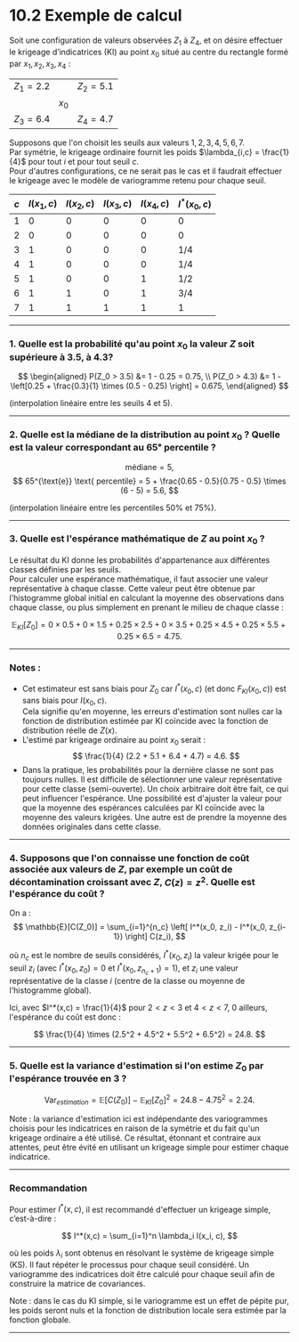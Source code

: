 # 10.2 Exemple de calcul

Soit une configuration de valeurs observées $Z_1$ à $Z_4$, et on désire effectuer le krigeage d’indicatrices (KI) au point $x_0$ situé au centre du rectangle formé par $x_1, x_2, x_3, x_4$ :

|        |        |       |
|--------|--------|-------|
| $Z_1=2.2$ |        | $Z_2=5.1$ |
|        | $x_0$  |       |
| $Z_3=6.4$ |        | $Z_4=4.7$ |


Supposons que l'on choisit les seuils aux valeurs $1, 2, 3, 4, 5, 6, 7$.  
Par symétrie, le krigeage ordinaire fournit les poids $\lambda_{i,c} = \frac{1}{4}$ pour tout $i$ et pour tout seuil $c$.  
Pour d'autres configurations, ce ne serait pas le cas et il faudrait effectuer le krigeage avec le modèle de variogramme retenu pour chaque seuil.

| $c$ | $I(x_1,c)$ | $I(x_2,c)$ | $I(x_3,c)$ | $I(x_4,c)$ | $I^*(x_0,c)$ |
|------|------------|------------|------------|------------|--------------|
| 1    | 0          | 0          | 0          | 0          | 0            |
| 2    | 0          | 0          | 0          | 0          | 0            |
| 3    | 1          | 0          | 0          | 0          | 1/4          |
| 4    | 1          | 0          | 0          | 0          | 1/4          |
| 5    | 1          | 0          | 0          | 1          | 1/2          |
| 6    | 1          | 1          | 0          | 1          | 3/4          |
| 7    | 1          | 1          | 1          | 1          | 1            |

---

### 1. Quelle est la probabilité qu'au point $x_0$ la valeur $Z$ soit supérieure à 3.5, à 4.3?

$$
\begin{aligned}
P(Z_0 > 3.5) &= 1 - 0.25 = 0.75, \\
P(Z_0 > 4.3) &= 1 - \left[0.25 + \frac{0.3}{1} \times (0.5 - 0.25) \right] = 0.675,
\end{aligned}
$$

(interpolation linéaire entre les seuils 4 et 5).

---

### 2. Quelle est la médiane de la distribution au point $x_0$ ? Quelle est la valeur correspondant au 65ᵉ percentile ?

$$
\text{médiane} = 5,
$$
$$
65^{\text{e}} \text{ percentile} = 5 + \frac{0.65 - 0.5}{0.75 - 0.5} \times (6 - 5) = 5.6,
$$

(interpolation linéaire entre les percentiles 50% et 75%).

---

### 3. Quelle est l'espérance mathématique de $Z$ au point $x_0$ ?

Le résultat du KI donne les probabilités d'appartenance aux différentes classes définies par les seuils.  
Pour calculer une espérance mathématique, il faut associer une valeur représentative à chaque classe. Cette valeur peut être obtenue par l'histogramme global initial en calculant la moyenne des observations dans chaque classe, ou plus simplement en prenant le milieu de chaque classe :

$$
\mathbb{E}_{KI}[Z_0] = 0 \times 0.5 + 0 \times 1.5 + 0.25 \times 2.5 + 0 \times 3.5 + 0.25 \times 4.5 + 0.25 \times 5.5 + 0.25 \times 6.5 = 4.75.
$$

---

### Notes :

- Cet estimateur est sans biais pour $Z_0$ car $I^*(x_0,c)$ (et donc $F_{KI}(x_0,c)$) est sans biais pour $I(x_0,c)$.  
Cela signifie qu'en moyenne, les erreurs d'estimation sont nulles car la fonction de distribution estimée par KI coïncide avec la fonction de distribution réelle de $Z(x)$.  
- L'estimé par krigeage ordinaire au point $x_0$ serait :  
$$
\frac{1}{4} (2.2 + 5.1 + 6.4 + 4.7) = 4.6.
$$
- Dans la pratique, les probabilités pour la dernière classe ne sont pas toujours nulles. Il est difficile de sélectionner une valeur représentative pour cette classe (semi-ouverte). Un choix arbitraire doit être fait, ce qui peut influencer l'espérance. Une possibilité est d'ajuster la valeur pour que la moyenne des espérances calculées par KI coïncide avec la moyenne des valeurs krigées. Une autre est de prendre la moyenne des données originales dans cette classe.

---

### 4. Supposons que l'on connaisse une fonction de coût associée aux valeurs de $Z$, par exemple un coût de décontamination croissant avec $Z$, $C(z) = z^2$. Quelle est l'espérance du coût ?

On a :
$$
\mathbb{E}[C(Z_0)] = \sum_{i=1}^{n_c} \left[ I^*(x_0, z_i) - I^*(x_0, z_{i-1}) \right] C(z_i),
$$

où $n_c$ est le nombre de seuils considérés, $I^*(x_0,z_i)$ la valeur krigée pour le seuil $z_i$ (avec $I^*(x_0,z_0)=0$ et $I^*(x_0,z_{n_c+1})=1$), et $z_i$ une valeur représentative de la classe $i$ (centre de la classe ou moyenne de l'histogramme global).  

Ici, avec $I^*(x,c) = \frac{1}{4}$ pour $2 < z < 3$ et $4 < z < 7$, 0 ailleurs, l'espérance du coût est donc :

$$
\frac{1}{4} \times (2.5^2 + 4.5^2 + 5.5^2 + 6.5^2) = 24.8.
$$

---

### 5. Quelle est la variance d'estimation si l'on estime $Z_0$ par l'espérance trouvée en 3 ?

$$
\text{Var}_{estimation} = \mathbb{E}[C(Z_0)] - \mathbb{E}_{KI}[Z_0]^2 = 24.8 - 4.75^2 = 2.24.
$$

Note : la variance d'estimation ici est indépendante des variogrammes choisis pour les indicatrices en raison de la symétrie et du fait qu'un krigeage ordinaire a été utilisé. Ce résultat, étonnant et contraire aux attentes, peut être évité en utilisant un krigeage simple pour estimer chaque indicatrice.

---

### Recommandation

Pour estimer $I^*(x,c)$, il est recommandé d'effectuer un krigeage simple, c’est-à-dire :

$$
I^*(x,c) = \sum_{i=1}^n \lambda_i I(x_i, c),
$$

où les poids $\lambda_i$ sont obtenus en résolvant le système de krigeage simple (KS). Il faut répéter le processus pour chaque seuil considéré. Un variogramme des indicatrices doit être calculé pour chaque seuil afin de construire la matrice de covariances.

Note : dans le cas du KI simple, si le variogramme est un effet de pépite pur, les poids seront nuls et la fonction de distribution locale sera estimée par la fonction globale.

---



